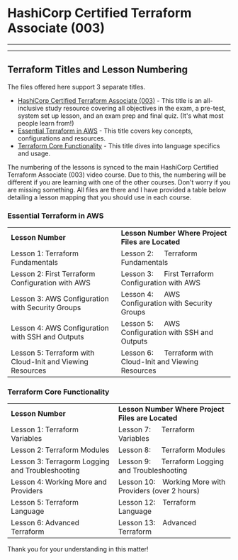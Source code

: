 # HashiCorp Certified Terraform Associate (003)

---
---

## Terraform Titles and Lesson Numbering
The files offered here support 3 separate titles.

- [HashiCorp Certified Terraform Associate (003)](https://bit.ly/3xzLc52) - This title is an all-inclusive study resource covering all objectives in the exam, a pre-test, system set up lesson, and an exam prep and final quiz. (It's what most people learn from!)
- [Essential Terraform in AWS](https://www.informit.com/store/essential-terraform-in-aws-video-course-9780138312190#) - This title covers key concepts, configurations and resources. 
- [Terraform Core Functionality](https://www.informit.com/store/terraform-core-functionality-video-course-9780138312732) - This title dives into language specifics and usage.

The numbering of the lessons is synced to the main HashiCorp Certified Terraform Associate (003) video course. Due to this, the numbering will be different if you are learning with one of the other courses. Don't worry if you are missing something. All files are there and I have provided a table below detailing a lesson mapping that you should use in each course. 

### Essential Terraform in AWS
|     |     |
| --- | --- |
| **Lesson Number** | **Lesson Number Where Project Files are Located** |
| Lesson 1: Terraform Fundamentals | Lesson 2:   Terraform Fundamentals |
| Lesson 2: First Terraform Configuration with AWS | Lesson 3:   First Terraform Configuration with AWS |
| Lesson 3: AWS Configuration with Security Groups | Lesson 4:   AWS Configuration with Security Groups |
| Lesson 4: AWS Configuration with SSH and Outputs | Lesson 5:   AWS Configuration with SSH and Outputs |
| Lesson 5: Terraform with Cloud-Init and Viewing Resources | Lesson 6:   Terraform with Cloud-Init and Viewing Resources |


### Terraform Core Functionality
|     |     |
| --- | --- |
| **Lesson Number** | **Lesson Number Where Project Files are Located** |
| Lesson 1: Terraform Variables | Lesson 7:   Terraform Variables |
| Lesson 2: Terraform Modules | Lesson 8:   Terraform Modules |
| Lesson 3: Terragorm Logging and Troubleshooting | Lesson 9:   Terraform Logging and Troubleshooting |
| Lesson 4: Working More and Providers | Lesson 10:  Working More with Providers (over 2 hours) |
| Lesson 5: Terraform Language | Lesson 12:  Terraform Language |
| Lesson 6: Advanced Terraform | Lesson 13:  Advanced Terraform |

Thank you for your understanding in this matter!
